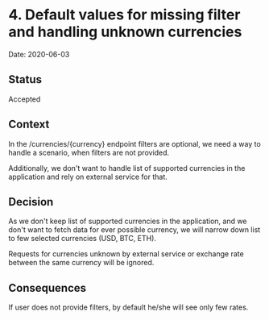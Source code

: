 # 4. Default values for missing filter and handling unknown currencies

Date: 2020-06-03

## Status

Accepted

## Context

In the /currencies/{currency} endpoint filters are optional, we need a way to handle a scenario, when filters are not provided.

Additionally, we don't want to handle list of supported currencies in the application and rely on external service for that. 

## Decision

As we don't keep list of supported currencies in the application, and we don't want to fetch data for ever possible currency, we will narrow down list to few selected currencies (USD, BTC, ETH).

Requests for currencies unknown by external service or exchange rate between the same currency will be ignored. 


## Consequences

If user does not provide filters, by default he/she will see only few rates.
